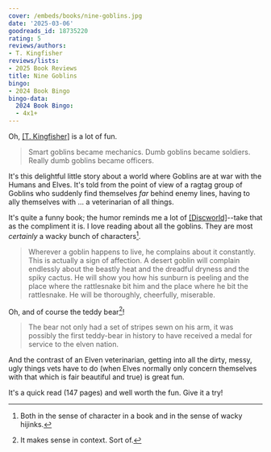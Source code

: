 ```yaml
---
cover: /embeds/books/nine-goblins.jpg
date: '2025-03-06'
goodreads_id: 18735220
rating: 5
reviews/authors:
- T. Kingfisher
reviews/lists:
- 2025 Book Reviews
title: Nine Goblins
bingo:
- 2024 Book Bingo
bingo-data:
  2024 Book Bingo:
  - 4x1+
---
```

Oh, [[T. Kingfisher]]() is a lot of fun. 

> Smart goblins became mechanics. Dumb goblins became soldiers. Really dumb goblins became officers. 

It's this delightful little story about a world where Goblins are at war with the Humans and Elves. It's told from the point of view of a ragtag group of Goblins who suddenly find themselves *far* behind enemy lines, having to ally themselves with ... a veterinarian of all things. 

It's quite a funny book; the humor reminds me a lot of [[Discworld]]()--take that as the compliment it is. I love reading about all the goblins. They are most *certainly* a wacky bunch of characters[^characters]. 

> Wherever a goblin happens to live, he complains about it constantly. This is actually a sign of affection. A desert goblin will complain endlessly about the beastly heat and the dreadful dryness and the spiky cactus. He will show you how his sunburn is peeling and the place where the rattlesnake bit him and the place where he bit the rattlesnake. He will be thoroughly, cheerfully, miserable.

[^characters]: Both in the sense of character in a book and in the sense of wacky hijinks. 

Oh, and of course the teddy bear[^bear]!

> The bear not only had a set of stripes sewn on his arm, it was possibly the first teddy-bear in history to have received a medal for service to the elven nation.

And the contrast of an Elven veterinarian, getting into all the dirty, messy, ugly things vets have to do (when Elves normally only concern themselves with that which is fair beautiful and true) is great fun. 

[^bear]:  It makes sense in context. Sort of.

It's a quick read (147 pages) and well worth the fun. Give it a try!

<!--more-->